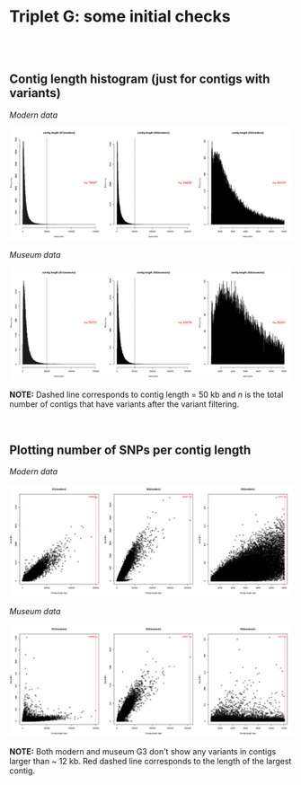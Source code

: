 # Triplet G: some initial checks

<br>


<br>

## Contig length histogram (just for contigs with variants)

*Modern data*

![G_modern2](./images/G.modern_contigsWithVariants.png)


*Museum data*


![G_museum2](./images/G.museum_contigsWithVariants.png)

**NOTE:** Dashed line corresponds to contig length = 50 kb and *n* is the total number of contigs that have variants after the variant filtering.

<br>

## Plotting number of SNPs per contig length 

*Modern data*

![G_modern1](./images/G.modern_nbSNPs_contigLength.png)


*Museum data*


![G_museum1](./images/G.museum_nbSNPs_contigLength.png)


**NOTE:** Both modern and museum G3 don't show any variants in contigs larger than ~ 12 kb. Red dashed line corresponds to the length of the largest contig.





